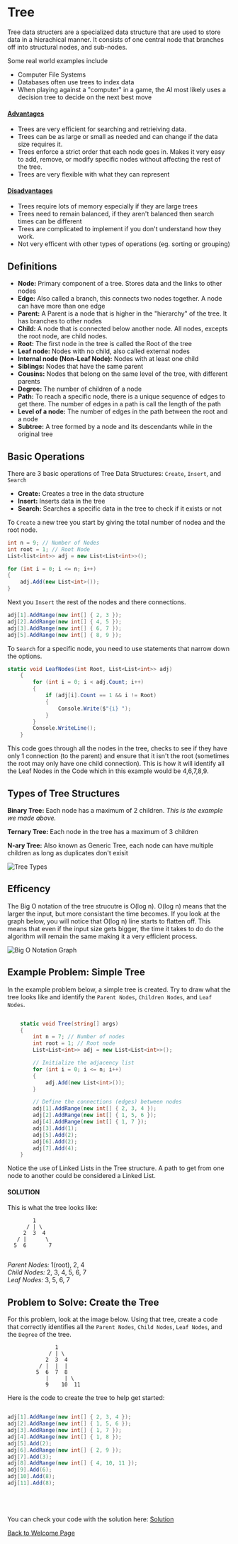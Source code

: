 # Tree

Tree data structers are a specialized data structure that are used to store data in a hierachical manner. It consists of one central node that branches off into structural nodes, and sub-nodes. 

Some real world examples include
- Computer File Systems
- Databases often use trees to index data 
- When playing against a "computer" in a game, the AI most likely uses a decision tree to decide on the next best move


#### <ins>Advantages
- Trees are very efficient for searching and retrieiving data.
- Trees can be as large or small as needed and can change if the data size requires it.
- Trees enforce a strict order that each node goes in. Makes it very easy to add, remove, or modify specific nodes without 
affecting the rest of the tree.
- Trees are very flexible with what they can represent
 
#### <ins>Disadvantages
- Trees require lots of memory especially if they are large trees
- Trees need to remain balanced, if they aren't balanced then search times can be different
- Trees are complicated to implement if you don't understand how they work.
- Not very efficent with other types of operations (eg. sorting or grouping)



## Definitions

- **Node:** Primary component of a tree. Stores data and the links to other nodes
- **Edge:** Also called a branch, this connects two nodes together. A node can have more than one edge
- **Parent:** A Parent is a node that is higher in the "hierarchy" of the tree. It has branches to other nodes
- **Child:** A node that is connected below another node. All nodes, excepts the root node, are child nodes.
- **Root:** The first node in the tree is called the Root of the tree
- **Leaf node:** Nodes with no child, also called external nodes
- **Internal node (Non-Leaf Node):** Nodes with at least one child
- **Siblings:** Nodes that have the same parent
- **Cousins:** Nodes that belong on the same level of the tree, with different parents
- **Degree:** The number of children of a node
- **Path:** To reach a specific node, there is a unique sequence of edges to get there. The number of edges in a path is call the length of the path
- **Level of a node:** The number of edges in the path between the root and a node
- **Subtree:** A tree formed by a node and its descendants while in the original tree

## Basic Operations

There are 3 basic operations of Tree Data Structures: `Create`, `Insert`, and `Search`
- **Create:** Creates a tree in the data structure
- **Insert:** Inserts data in the tree
- **Search:** Searches a specific data in the tree to check if it exists or not

To `Create` a new tree you start by giving the total number of nodea and the root node. 

```csharp
int n = 9; // Number of Nodes
int root = 1; // Root Node
List<list<int>> adj = new List<List<int>>();

for (int i = 0; i <= n; i++)
{
    adj.Add(new List<int>());
}
```

Next you `Insert` the rest of the nodes and there connections.

```csharp
adj[1].AddRange(new int[] { 2, 3 });
adj[2].AddRange(new int[] { 4, 5 });
adj[3].AddRange(new int[] { 6, 7 });
adj[5].AddRange(new int[] { 8, 9 });
```


To `Search` for a specific node, you need to use statements that narrow down the options.

```csharp
static void LeafNodes(int Root, List<List<int>> adj)
    {
        for (int i = 0; i < adj.Count; i++)
        {
            if (adj[i].Count == 1 && i != Root)
            {
                Console.Write($"{i} ");
            }
        }
        Console.WriteLine();
    }
```
This code goes through all the nodes in the tree, checks to see if they have only 1 connection (to the parent) and ensure that it isn't the root (sometimes the root may only have one child connection). This is how it will identify all the Leaf Nodes in the Code which in this example would be 4,6,7,8,9.




## Types of Tree Structures

**Binary Tree:** Each node has a maximum of 2 children. *This is the example we made above.*

**Ternary Tree:** Each node in the tree has a maximum of 3 children

**N-ary Tree:** Also known as Generic Tree, each node can have multiple children as long as duplicates don't exisit



![Tree Types](Trees.png)




## Efficency

The Big O notation of the tree strucutre is O(log n). O(log n) means that the larger the input, but more consistant the time becomes. If you look at the graph below, you will notice that O(log n) line starts to flatten off. This means that even if the input size gets bigger, the time it takes to do do the algorithm will remain the same making it a very efficient process.


![Big O Notation Graph](O(logn).png)

## Example Problem: Simple Tree

In the example problem below, a simple tree is created. Try to draw what the tree looks like and identify the `Parent Nodes`, `Children Nodes`, and `Leaf Nodes`.

```csharp

    static void Tree(string[] args)
    {
        int n = 7; // Number of nodes
        int root = 1; // Root node
        List<List<int>> adj = new List<List<int>>();

        // Initialize the adjacency list
        for (int i = 0; i <= n; i++)
        {
            adj.Add(new List<int>());
        }

        // Define the connections (edges) between nodes
        adj[1].AddRange(new int[] { 2, 3, 4 });
        adj[2].AddRange(new int[] { 1, 5, 6 });
        adj[4].AddRange(new int[] { 1, 7 });
        adj[3].Add(1);
        adj[5].Add(2);
        adj[6].Add(2);
        adj[7].Add(4); 
    }

```

Notice the use of Linked Lists in the Tree structure. A path to get from one node to another could be considered a Linked List.



#### **SOLUTION**
This is what the tree looks like:

```
        1
      / | \
     2  3  4
   / |      \
  5  6       7        


```


*Parent Nodes:* 1(root), 2, 4\
*Child Nodes:* 2, 3, 4, 5, 6, 7\
*Leaf Nodes:* 3, 5, 6, 7



## Problem to Solve: Create the Tree

For this problem, look at the image below. Using that tree, create a code that correctly identifies all the `Parent Nodes`, `Child Nodes`, `Leaf Nodes`, and the `Degree` of the tree.

```
               1
             / | \
            2  3  4
          / |  |  |
         5  6  7  8
            |     | \
            9    10  11
```

Here is the code to create the tree to help get started:

```csharp

adj[1].AddRange(new int[] { 2, 3, 4 });
adj[2].AddRange(new int[] { 1, 5, 6 });
adj[3].AddRange(new int[] { 1, 7 });
adj[4].AddRange(new int[] { 1, 8 });
adj[5].Add(2);
adj[6].AddRange(new int[] { 2, 9 });
adj[7].Add(3);
adj[8].AddRange(new int[] { 4, 10, 11 });
adj[9].Add(6);
adj[10].Add(8);
adj[11].Add(8);

```
\
\
\
You can check your code with the solution here: [Solution](Tree)

[Back to Welcome Page](0-welcome.md)

